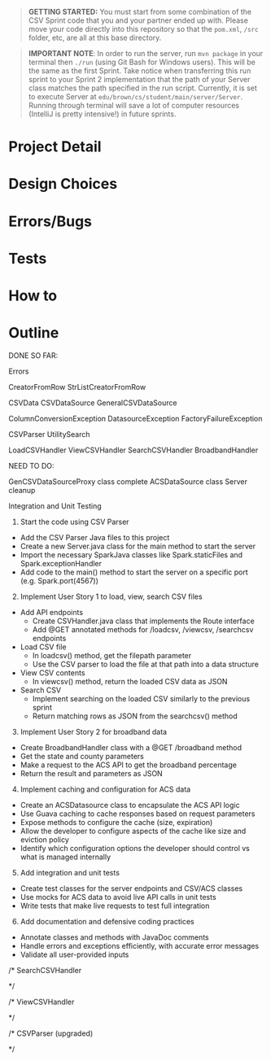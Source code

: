 > **GETTING STARTED:** You must start from some combination of the CSV Sprint code that you and your partner ended up with. Please move your code directly into this repository so that the `pom.xml`, `/src` folder, etc, are all at this base directory.

> **IMPORTANT NOTE**: In order to run the server, run `mvn package` in your terminal then `./run` (using Git Bash for Windows users). This will be the same as the first Sprint. Take notice when transferring this run sprint to your Sprint 2 implementation that the path of your Server class matches the path specified in the run script. Currently, it is set to execute Server at `edu/brown/cs/student/main/server/Server`. Running through terminal will save a lot of computer resources (IntelliJ is pretty intensive!) in future sprints.

# Project Detail

# Design Choices

# Errors/Bugs

# Tests

# How to

# Outline


DONE SO FAR:

Errors

CreatorFromRow
StrListCreatorFromRow

CSVData
CSVDataSource
GeneralCSVDataSource

ColumnConversionException
DatasourceException
FactoryFailureException

CSVParser
UtilitySearch

LoadCSVHandler
ViewCSVHandler
SearchCSVHandler
BroadbandHandler


NEED TO DO:

GenCSVDataSourceProxy class
complete ACSDataSource class
Server cleanup

Integration and Unit Testing


1) Start the code using CSV Parser
- Add the CSV Parser Java files to this project
- Create a new Server.java class for the main method to start the server
- Import the necessary SparkJava classes like Spark.staticFiles and Spark.exceptionHandler
- Add code to the main() method to start the server on a specific port (e.g. Spark.port(4567))

2) Implement User Story 1 to load, view, search CSV files
- Add API endpoints
  - Create CSVHandler.java class that implements the Route interface
  - Add @GET annotated methods for /loadcsv, /viewcsv, /searchcsv endpoints
- Load CSV file
  - In loadcsv() method, get the filepath parameter
  - Use the CSV parser to load the file at that path into a data structure
- View CSV contents
  - In viewcsv() method, return the loaded CSV data as JSON
- Search CSV
  - Implement searching on the loaded CSV similarly to the previous sprint
  - Return matching rows as JSON from the searchcsv() method

3) Implement User Story 2 for broadband data
- Create BroadbandHandler class with a @GET /broadband method
- Get the state and county parameters
- Make a request to the ACS API to get the broadband percentage
- Return the result and parameters as JSON

4) Implement caching and configuration for ACS data
- Create an ACSDatasource class to encapsulate the ACS API logic
- Use Guava caching to cache responses based on request parameters
- Expose methods to configure the cache (size, expiration)
- Allow the developer to configure aspects of the cache like size and eviction policy 
- Identify which configuration options the developer should control vs what is managed internally

5) Add integration and unit tests
- Create test classes for the server endpoints and CSV/ACS classes
- Use mocks for ACS data to avoid live API calls in unit tests
- Write tests that make live requests to test full integration

6) Add documentation and defensive coding practices
- Annotate classes and methods with JavaDoc comments
- Handle errors and exceptions efficiently, with accurate error messages
- Validate all user-provided inputs


/* SearchCSVHandler

*/

/* ViewCSVHandler

*/

/* CSVParser (upgraded)

*/